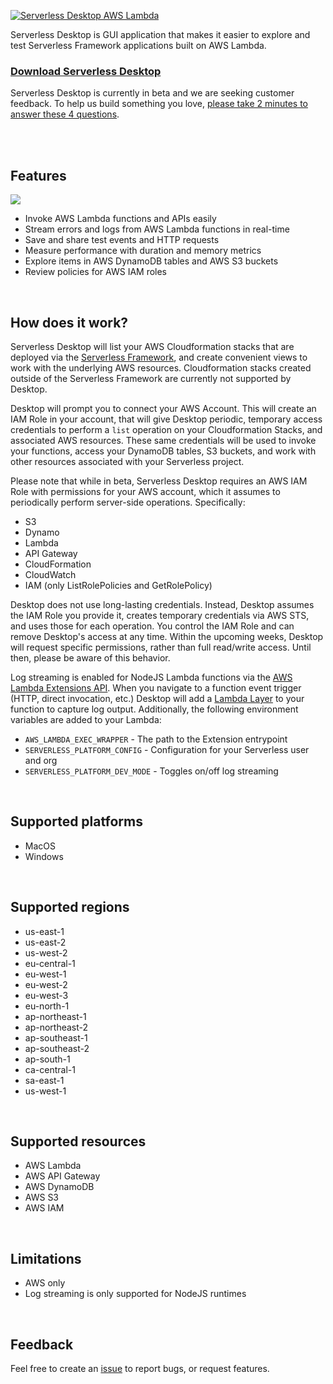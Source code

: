 [![Serverless Desktop AWS Lambda](https://raw.githubusercontent.com/serverless/desktop/main/resources/readme-serverless-desktop.png)](https://github.com/serverless/desktop/releases/latest)

Serverless Desktop is GUI application that makes it easier to explore and test Serverless Framework applications built on AWS Lambda.

### [Download Serverless Desktop](https://github.com/serverless/desktop/releases/latest)

Serverless Desktop is currently in beta and we are seeking customer feedback. To help us build something you love, [please take 2 minutes to answer these 4 questions](https://xv4b63nuizx.typeform.com/to/RC5jemCU).

<br />
<br />

## Features

![](https://raw.githubusercontent.com/serverless/desktop/main/resources/product-screenshot.png)

- Invoke AWS Lambda functions and APIs easily
- Stream errors and logs from AWS Lambda functions in real-time
- Save and share test events and HTTP requests
- Measure performance with duration and memory metrics
- Explore items in AWS DynamoDB tables and AWS S3 buckets
- Review policies for AWS IAM roles

<br />

## How does it work?

Serverless Desktop will list your AWS Cloudformation stacks that are deployed via the [Serverless Framework](https://github.com/serverless/serverless), and create convenient views to work with the underlying AWS resources. Cloudformation stacks created outside of the Serverless Framework are currently not supported by Desktop.

Desktop will prompt you to connect your AWS Account. This will create an IAM Role in your account, that will give Desktop periodic, temporary access credentials to perform a `list` operation on your Cloudformation Stacks, and associated AWS resources. These same credentials will be used to invoke your functions, access your DynamoDB tables, S3 buckets, and work with other resources associated with your Serverless project.

Please note that while in beta, Serverless Desktop requires an AWS IAM Role with permissions for your AWS account, which it assumes to periodically perform server-side operations.
Specifically:

- S3
- Dynamo
- Lambda
- API Gateway
- CloudFormation
- CloudWatch
- IAM (only ListRolePolicies and GetRolePolicy)

Desktop does not use long-lasting credentials. Instead, Desktop assumes the IAM Role you provide it, creates temporary credentials via AWS STS, and uses those for each operation. You control the IAM Role and can remove Desktop's access at any time. Within the upcoming weeks, Desktop will request specific permissions, rather than full read/write access. Until then, please be aware of this behavior.

Log streaming is enabled for NodeJS Lambda functions via the [AWS Lambda Extensions API](https://docs.aws.amazon.com/lambda/latest/dg/runtimes-extensions-api.html). When you navigate to a function event trigger (HTTP, direct invocation, etc.) Desktop will add a [Lambda Layer](https://docs.aws.amazon.com/lambda/latest/dg/configuration-layers.html) to your function to capture log output. Additionally, the following environment variables are added to your Lambda:

- `AWS_LAMBDA_EXEC_WRAPPER` - The path to the Extension entrypoint
- `SERVERLESS_PLATFORM_CONFIG` - Configuration for your Serverless user and org
- `SERVERLESS_PLATFORM_DEV_MODE` - Toggles on/off log streaming

<br />

## Supported platforms

- MacOS
- Windows

<br />

## Supported regions
- us-east-1
- us-east-2
- us-west-2
- eu-central-1
- eu-west-1
- eu-west-2
- eu-west-3
- eu-north-1
- ap-northeast-1
- ap-northeast-2
- ap-southeast-1
- ap-southeast-2
- ap-south-1
- ca-central-1
- sa-east-1
- us-west-1

<br />

## Supported resources

- AWS Lambda
- AWS API Gateway
- AWS DynamoDB
- AWS S3
- AWS IAM

<br />

## Limitations

- AWS only
- Log streaming is only supported for NodeJS runtimes

<br />

## Feedback

Feel free to create an [issue](https://github.com/serverless/desktop/issues/new) to report bugs, or request features.
